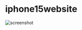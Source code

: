 # iphone15website

![screenshot](https://github.com/OmerBaglan/iphone15website/assets/151846621/f16bd913-0d7f-47f1-ba24-7ec2b9bcbe6e)
